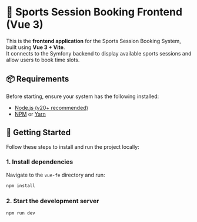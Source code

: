 # 🎾 Sports Session Booking Frontend (Vue 3)

This is the **frontend application** for the Sports Session Booking System, built using **Vue 3 + Vite**.  
It connects to the Symfony backend to display available sports sessions and allow users to book time slots.

## 📦 Requirements

Before starting, ensure your system has the following installed:

- [Node.js (v20+ recommended)](https://nodejs.org/)
- [NPM](https://www.npmjs.com/) or [Yarn](https://yarnpkg.com/)

## 🚀 Getting Started

Follow these steps to install and run the project locally:

### 1. Install dependencies

Navigate to the `vue-fe` directory and run:

```bash
npm install
```
### 2. Start the development server
```bash
npm run dev
```